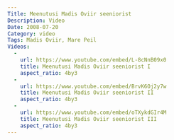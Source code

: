 ```yaml
---
Title: Meenutusi Madis Oviir seeniorist
Description: Video
Date: 2008-07-20
Category: video
Tags: Madis Oviir, Mare Peil
Videos:
  -
    url: https://www.youtube.com/embed/L-8cNnB09x0
    title: Meenutusi Madis Oviir seeniorist I
    aspect_ratio: 4by3
  -
    url: https://www.youtube.com/embed/BrvK6Oj2y7w
    title: Meenutusi Madis Oviir seeniorist II
    aspect_ratio: 4by3
  -
    url: https://www.youtube.com/embed/oTXykdGIr4M
    title: Meenutusi Madis Oviir seeniorist III
    aspect_ratio: 4by3
---
```

